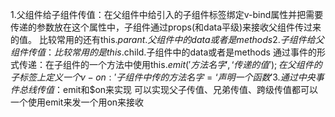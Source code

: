 1.父组件给子组件传值：在父组件中给引入的子组件标签绑定v-bind属性并把需要传递的参数放在这个属性中，子组件通过props(和data平级)来接收父组件传过来的值。
                                        比较常用的还有this.$parant.父组件中的data或者是methods
2.子组件给父组件传值： 比较常用的是this.$child.子组件中的data或者是methods
                                        通过事件的形式传递：在子组件的一个方法中使用this.$emit('方法名字',‘传递的值’);在父组件的子标签上定义一个v-on:'子组件中传的方法名字=‘声明一个函数’
3.通过中央事件总线传值：$emit和$on来实现  可以实现父子传值、兄弟传值、跨级传值都可以 一个使用emit来发一个用on来接收